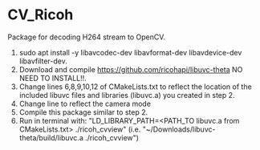 # CV_Ricoh
Package for decoding H264 stream to OpenCV. 

1) sudo apt install -y libavcodec-dev libavformat-dev libavdevice-dev libavfilter-dev.
2) Download and compile https://github.com/ricohapi/libuvc-theta NO NEED TO INSTALL!!.
3) Change lines 6,8,9,10,12 of CMakeLists.txt to reflect the location of the included libuvc files and libraries (libuvc.a) you created in step 2.
4) Change line  to reflect the camera mode 
5) Compile this package similar to step 2. 
6) Run in terminal with: "LD_LIBRARY_PATH=<PATH_TO libuvc.a from CMakeLists.txt> ./ricoh_cvview" (i.e. "~/Downloads/libuvc-theta/build/libuvc.a ./ricoh_cvview")
